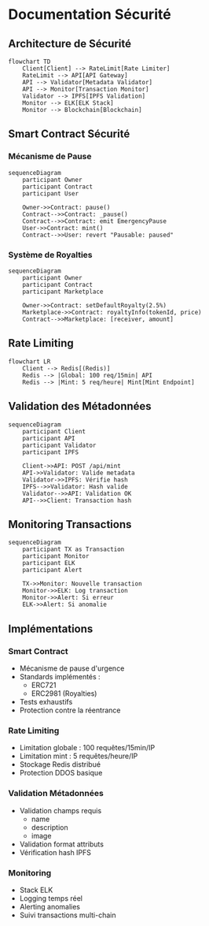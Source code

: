 # Documentation Sécurité

## Architecture de Sécurité

```mermaid
flowchart TD
    Client[Client] --> RateLimit[Rate Limiter]
    RateLimit --> API[API Gateway]
    API --> Validator[Metadata Validator]
    API --> Monitor[Transaction Monitor]
    Validator --> IPFS[IPFS Validation]
    Monitor --> ELK[ELK Stack]
    Monitor --> Blockchain[Blockchain]
```

## Smart Contract Sécurité

### Mécanisme de Pause
```mermaid
sequenceDiagram
    participant Owner
    participant Contract
    participant User
    
    Owner->>Contract: pause()
    Contract-->>Contract: _pause()
    Contract-->>Contract: emit EmergencyPause
    User->>Contract: mint()
    Contract-->>User: revert "Pausable: paused"
```

### Système de Royalties
```mermaid
sequenceDiagram
    participant Owner
    participant Contract
    participant Marketplace
    
    Owner->>Contract: setDefaultRoyalty(2.5%)
    Marketplace->>Contract: royaltyInfo(tokenId, price)
    Contract-->>Marketplace: [receiver, amount]
```

## Rate Limiting

```mermaid
flowchart LR
    Client --> Redis[(Redis)]
    Redis --> |Global: 100 req/15min| API
    Redis --> |Mint: 5 req/heure| Mint[Mint Endpoint]
```

## Validation des Métadonnées

```mermaid
sequenceDiagram
    participant Client
    participant API
    participant Validator
    participant IPFS
    
    Client->>API: POST /api/mint
    API->>Validator: Valide metadata
    Validator->>IPFS: Vérifie hash
    IPFS-->>Validator: Hash valide
    Validator-->>API: Validation OK
    API-->>Client: Transaction hash
```

## Monitoring Transactions

```mermaid
sequenceDiagram
    participant TX as Transaction
    participant Monitor
    participant ELK
    participant Alert
    
    TX->>Monitor: Nouvelle transaction
    Monitor->>ELK: Log transaction
    Monitor->>Alert: Si erreur
    ELK->>Alert: Si anomalie
```

## Implémentations

### Smart Contract
- Mécanisme de pause d'urgence
- Standards implémentés :
  - ERC721
  - ERC2981 (Royalties)
- Tests exhaustifs
- Protection contre la réentrance

### Rate Limiting
- Limitation globale : 100 requêtes/15min/IP
- Limitation mint : 5 requêtes/heure/IP
- Stockage Redis distribué
- Protection DDOS basique

### Validation Métadonnées
- Validation champs requis
  - name
  - description
  - image
- Validation format attributs
- Vérification hash IPFS

### Monitoring
- Stack ELK
- Logging temps réel
- Alerting anomalies
- Suivi transactions multi-chain
